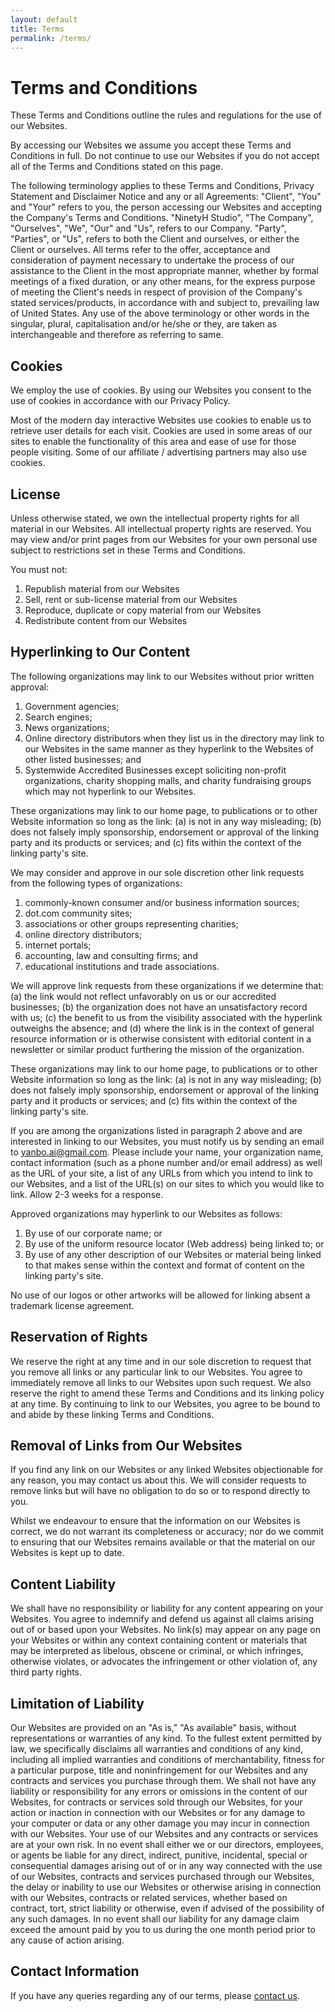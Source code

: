 ```yaml
---
layout: default
title: Terms
permalink: /terms/
---
```


# Terms and Conditions

These Terms and Conditions outline the rules and regulations for the use of our Websites.

By accessing our Websites we assume you accept these Terms and Conditions in full. Do not continue to use our Websites if you do not accept all of the Terms and Conditions stated on this page.

The following terminology applies to these Terms and Conditions, Privacy Statement and Disclaimer Notice and any or all Agreements: "Client", "You" and "Your" refers to you, the person accessing our Websites and accepting the Company's Terms and Conditions. "NinetyH Studio", "The Company", "Ourselves", "We", "Our" and "Us", refers to our Company. "Party", "Parties", or "Us", refers to both the Client and ourselves, or either the Client or ourselves. All terms refer to the offer, acceptance and consideration of payment necessary to undertake the process of our assistance to the Client in the most appropriate manner, whether by formal meetings of a fixed duration, or any other means, for the express purpose of meeting the Client's needs in respect of provision of the Company's stated services/products, in accordance with and subject to, prevailing law of United States. Any use of the above terminology or other words in the singular, plural, capitalisation and/or he/she or they, are taken as interchangeable and therefore as referring to same.

## Cookies

We employ the use of cookies. By using our Websites you consent to the use of cookies in accordance with our Privacy Policy.

Most of the modern day interactive Websites use cookies to enable us to retrieve user details for each visit. Cookies are used in some areas of our sites to enable the functionality of this area and ease of use for those people visiting. Some of our affiliate / advertising partners may also use cookies.

## License

Unless otherwise stated, we own the intellectual property rights for all material in our Websites. All intellectual property rights are reserved. You may view and/or print pages from our Websites for your own personal use subject to restrictions set in these Terms and Conditions.

You must not:

1. Republish material from our Websites
1. Sell, rent or sub-license material from our Websites
1. Reproduce, duplicate or copy material from our Websites
1. Redistribute content from our Websites

## Hyperlinking to Our Content

The following organizations may link to our Websites without prior written approval:

1. Government agencies;
1. Search engines;
1. News organizations;
1. Online directory distributors when they list us in the directory may link to our Websites in the same manner as they hyperlink to the Websites of other listed businesses; and
1. Systemwide Accredited Businesses except soliciting non-profit organizations, charity shopping malls, and charity fundraising groups which may not hyperlink to our Websites.

These organizations may link to our home page, to publications or to other Website information so long as the link: (a) is not in any way misleading; (b) does not falsely imply sponsorship, endorsement or approval of the linking party and its products or services; and (c) fits within the context of the linking party's site.

We may consider and approve in our sole discretion other link requests from the following types of organizations:

1. commonly-known consumer and/or business information sources;
1. dot.com community sites;
1. associations or other groups representing charities;
1. online directory distributors;
1. internet portals;
1. accounting, law and consulting firms; and
1. educational institutions and trade associations.

We will approve link requests from these organizations if we determine that: (a) the link would not reflect unfavorably on us or our accredited businesses; (b) the organization does not have an unsatisfactory record with us; (c) the benefit to us from the visibility associated with the hyperlink outweighs the absence; and (d) where the link is in the context of general resource information or is otherwise consistent with editorial content in a newsletter or similar product furthering the mission of the organization.

These organizations may link to our home page, to publications or to other Website information so long as the link: (a) is not in any way misleading; (b) does not falsely imply sponsorship, endorsement or approval of the linking party and it products or services; and (c) fits within the context of the linking party's site.

If you are among the organizations listed in paragraph 2 above and are interested in linking to our Websites, you must notify us by sending an email to yanbo.ai@gmail.com. Please include your name, your organization name, contact information (such as a phone number and/or email address) as well as the URL of your site, a list of any URLs from which you intend to link to our Websites, and a list of the URL(s) on our sites to which you would like to link. Allow 2-3 weeks for a response.

Approved organizations may hyperlink to our Websites as follows:

1. By use of our corporate name; or
1. By use of the uniform resource locator (Web address) being linked to; or
1. By use of any other description of our Websites or material being linked to that makes sense within the context and format of content on the linking party's site.

No use of our logos or other artworks will be allowed for linking absent a trademark license agreement.

## Reservation of Rights

We reserve the right at any time and in our sole discretion to request that you remove all links or any particular link to our Websites. You agree to immediately remove all links to our Websites upon such request. We also reserve the right to amend these Terms and Conditions and its linking policy at any time. By continuing to link to our Websites, you agree to be bound to and abide by these linking Terms and Conditions.

## Removal of Links from Our Websites

If you find any link on our Websites or any linked Websites objectionable for any reason, you may contact us about this. We will consider requests to remove links but will have no obligation to do so or to respond directly to you.

Whilst we endeavour to ensure that the information on our Websites is correct, we do not warrant its completeness or accuracy; nor do we commit to ensuring that our Websites remains available or that the material on our Websites is kept up to date.

## Content Liability

We shall have no responsibility or liability for any content appearing on your Websites. You agree to indemnify and defend us against all claims arising out of or based upon your Websites. No link(s) may appear on any page on your Websites or within any context containing content or materials that may be interpreted as libelous, obscene or criminal, or which infringes, otherwise violates, or advocates the infringement or other violation of, any third party rights.

## Limitation of Liability

Our Websites are provided on an "As is," "As available" basis, without representations or warranties of any kind. To the fullest extent permitted by law, we specifically disclaims all warranties and conditions of any kind, including all implied warranties and conditions of merchantability, fitness for a particular purpose, title and noninfringement for our Websites and any contracts and services you purchase through them. We shall not have any liability or responsibility for any errors or omissions in the content of our Websites, for contracts or services sold through our Websites, for your action or inaction in connection with our Websites or for any damage to your computer or data or any other damage you may incur in connection with our Websites. Your use of our Websites and any contracts or services are at your own risk. In no event shall either we or our directors, employees, or agents be liable for any direct, indirect, punitive, incidental, special or consequential damages arising out of or in any way connected with the use of our Websites, contracts and services purchased through our Websites, the delay or inability to use our Websites or otherwise arising in connection with our Websites, contracts or related services, whether based on contract, tort, strict liability or otherwise, even if advised of the possibility of any such damages. In no event shall our liability for any damage claim exceed the amount paid by you to us during the one month period prior to any cause of action arising.

## Contact Information

If you have any queries regarding any of our terms, please [contact us](mailto:yanbo.ai@gmail.com).
